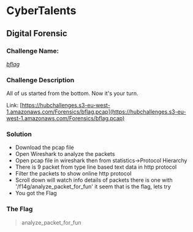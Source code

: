 # CyberTalents
## Digital Forensic

### Challenge Name:
 [*bflag*](https://cybertalents.com/challenges/forensics/bflag)
 
### Challenge Description
All of us started from the bottom. Now it's your turn.

Link: [https://hubchallenges.s3-eu-west-1.amazonaws.com/Forensics/bflag.pcap](https://hubchallenges.s3-eu-west-1.amazonaws.com/Forensics/bflag.pcap)

### Solution
* Download the pcap file
* Open Wireshark to analyze the packets
* Open pcap file in wireshark then from statistics->Protocol Hierarchy
* There is 9 packet from type line based text data in http protocol
* Filter the packets to show online http protocol
* Scroll down will watch info details of packets there is one with '/f14g/analyze_packet_for_fun' it seem that is the flag, lets try
* You got the Flag


### The Flag
 > analyze_packet_for_fun
